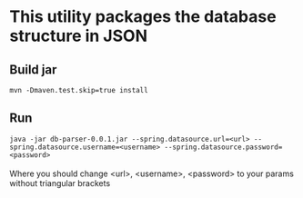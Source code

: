 # This utility packages the database structure in JSON

## Build jar
`mvn -Dmaven.test.skip=true install`

## Run
`java -jar db-parser-0.0.1.jar --spring.datasource.url=<url> --spring.datasource.username=<username> --spring.datasource.password=<password>`
<br /><br />Where you should change &lt;url&gt;, &lt;username&gt;, &lt;password&gt; to your params without triangular brackets
